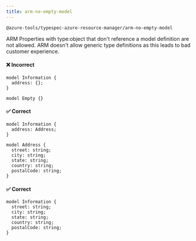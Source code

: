 ```yaml
---
title: arm-no-empty-model
---
```


```text title=- Full name-
@azure-tools/typespec-azure-resource-manager/arm-no-empty-model
```

ARM Properties with type:object that don't reference a model definition are not allowed. ARM doesn't allow generic type definitions as this leads to bad customer experience.

#### ❌ Incorrect

```tsp
model Information {
  address: {};
}
```

```tsp
model Empty {}
```

#### ✅ Correct

```tsp
model Information {
  address: Address;
}

model Address {
  street: string;
  city: string;
  state: string;
  country: string;
  postalCode: string;
}
```

#### ✅ Correct

```tsp
model Information {
  street: string;
  city: string;
  state: string;
  country: string;
  postalCode: string;
}
```

